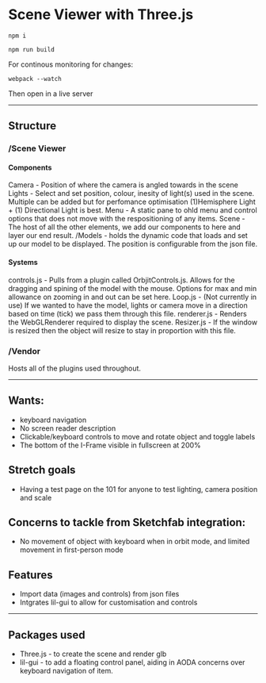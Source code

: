 # Scene Viewer with Three.js
```
npm i 
```
```
npm run build
```
For continous monitoring for changes:
```
webpack --watch 
```
Then open in a live server 


---
## Structure
### /Scene Viewer
#### Components 
Camera - Position of where the camera is angled towards in the scene 
Lights - Select and set position, colour, inesity of light(s) used in the scene. Multiple can be added but for perfomance optimisation (1)Hemisphere Light + (1) Directional Light is best.
Menu - A static pane to ohld menu and control options that does not move with the respositioning of any items. 
Scene - The host of all the other elements, we add our components to here and layer our end result. 
 /Models - holds the dynamic code that loads and set up our model to be displayed. The position is configurable from the json file. 
#### Systems 
controls.js - Pulls from a plugin called OrbjitControls.js. Allows for the dragging and spining of the model with the mouse. Options for max and min allowance on zooming in and out can be set here. 
Loop.js - (Not currently in use) If we wanted to have the model, lights or camera move in a direction based on time (tick) we pass them through this file. 
renderer.js - Renders the WebGLRenderer required to display the scene. 
Resizer.js - If the window is resized then the object will resize to stay in proportion with this file. 

### /Vendor
Hosts all of the plugins used throughout. 

---
## Wants: 
- keyboard navigation 
- No screen reader description
- Clickable/keyboard controls to move and rotate object and toggle labels
- The bottom of the I-Frame visible in fullscreen at 200%


## Stretch goals
- Having a test page on the 101 for anyone to test lighting, camera position and scale 


## Concerns to tackle from Sketchfab integration:
- No movement of object with keyboard when in orbit mode, and limited movement in first-person mode


## Features
- Import data (images and controls) from json files
- Intgrates lil-gui to allow for customisation and controls
---

## Packages used
- Three.js - to create the scene and render glb
- lil-gui - to add a floating control panel, aiding in AODA concerns over keyboard navigation of item.